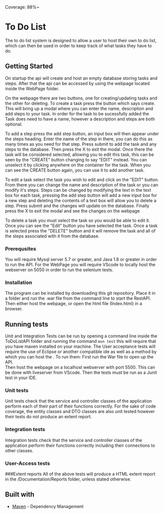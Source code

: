 Coverage: 88%~

# To Do List

The to do list system is designed to allow a user to host their own to do list, which can then be used in order to keep track of what tasks they have to do.

## Getting Started

On startup the api will create and host an empty database storing tasks and steps.  After that the api can be accessed by using the webpage located inside the WebPage folder.

On the webpage there are two buttons, one for creating/updating tasks and the other for deleting.  To create a task press the button which says create.  This will bring up a modal where you can enter the name, description and add steps to your task.  In order for the task to be sucessfully added the Task does need to have a name, however a description and steps are both optional.

To add a step press the add step button, an input box will then appear under the steps heading.  Enter the name of the step in there, you can do this as many times as you need for that step. Press submit to add the task and any steps to the database.  Then press the X to exit the modal.  Once there the task will be considered selected, allowing you to edit this task, this can be seen by the "CREATE" button changing to say "EDIT" instead.  You can unselect it by clicking anywhere on the container for the task.  When you can see the CREATE button again, you can use it to add another task.

To edit a task select the task you wish to edit and click on the "EDIT" button.  From there you can change the name and description of the task or you can modify it's steps.  Steps can be changed by modifying the text in the text box for each task, pressing the add step button will add a new input box for a new step and deleting the contents of a text box will allow you to delete a step.  Press submit and the changes will update on the database.  Finally press the X to exit the modal and see the changes on the webpage

To delete a task you must select the task so you would be able to edit it.  Once you can see the "Edit" button you have selected the task.  Once a task is selected press the "DELETE" button and it will remove the task and all of the steps associated with it from the database.

### Prerequsites

You will require Mysql server 5.7 or greater, and Java 1.8 or greater in order to run the API.  For the WebPage you will require VScode to locally host the webserver on 5050 in order to run the selenium tests. 

### Installation

The program can be installed by downloading this git repository.  Place it in a folder and run the .war file from the command line to start the RestAPI.  Then either host the webpage, or open the html file (Index.html) in a browser.

## Running tests

Unit and Integration Tests can be run by opening a command line inside the ToDoListAPI folder and running the command `mvn test`  this will require that you have maven installed on your machine.  The User acceptance tests will require the use of Eclipse or another compatible ide as well as a method by which you can host the .  To run them:
First run the War file to open up the API.  
Then host the webpage on a localhost webserver with port 5500.  This can be done with liveserver from VScode.
Then the tests must be run as a Junit test in your IDE.

### Unit tests

Unit tests check that the service and controller classes of the application perform each of their part of their functions correctly. For the sake of code coverage, the entity classes and DTO classes are also unit tested however their tests do not produce an extent report.

### Integration tests

Integration tests check that the service and controller classes of the application perform their functions correctly including their connections to other classes.

### User-Access tests


###Extent reports
All of the above tests will produce a HTML extent report in the /Documentation/Reports folder, unless stated otherwise.

## Built with

* [Maven](https://maven.apache.org/) - Dependency Management
